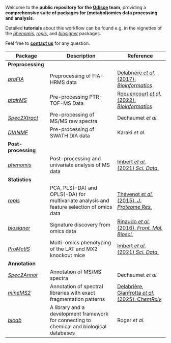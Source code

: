 Welcome to the **public repository for the [Odisce](https://odisce.github.io/index.html) team**, providing a **comprehensive suite of packages for (metabol)omics data processing and analysis**.

Detailed **tutorials** about this workflow can be found e.g. in the vignettes of the [*phenomis*](https://bioconductor.org/packages/release/bioc/vignettes/phenomis/inst/doc/phenomis-vignette.html), [*ropls*](https://bioconductor.org/packages/release/bioc/vignettes/ropls/inst/doc/ropls-vignette.html), and [*biosigner*](https://bioconductor.org/packages/release/bioc/vignettes/biosigner/inst/doc/biosigner-vignette.html) packages.

Feel free to [**contact us**](https://odisce.github.io/contact.html) for any question.

|Package|Description|Reference|
|---|---|---|
|**Preprocessing**|||
|[*proFIA*](https://github.com/odisce/proFIA)|Preprocessing of FIA-HRMS data|[Delabrière *et al.* (2017). *Bioinformatics*](https://doi.org/10.1093/bioinformatics/btx458)|
|[*ptairMS*](https://doi.org/10.18129/B9.bioc.ptairMS)|Pre-processing PTR-TOF-MS Data|[Roquencourt *et al.* (2022). *Bioinformatics*](https://doi.org/10.1093/bioinformatics/btac031)|
|[*Spec2Xtract*](https://github.com/odisce/Spec2Xtract)|Pre-processing of MS/MS raw spectra|Dechaumet *et al.*|
|[*DIANMF*](https://github.com/odisce/DIANMF)|Pre-processing of SWATH DIA data|Karaki *et al.*|
|**Post-processing**|||
|[*phenomis*](https://doi.org/10.18129/B9.bioc.phenomis)|Post-processing and univariate analysis of MS data|[Imbert *et al.* (2021) *Sci. Data.*](https://doi.org/10.1038/s41597-021-01095-3)|
|**Statistics**|||
|[*ropls*](https://doi.org/10.18129/B9.bioc.ropls)|PCA, PLS(-DA) and OPLS(-DA) for multivariate analysis and feature selection of omics data|[Thévenot *et al.* (2015). *J. Proteome Res.*](https://doi.org/10.1021/acs.jproteome.5b00354)|
|[*biosigner*](https://doi.org/10.18129/B9.bioc.biosigner)|Signature discovery from omics data |[Rinaudo *et al.* (2016). *Front. Mol. Biosci.*](https://doi.org/10.3389/fmolb.2016.00026)|
|[*ProMetIS*](https://github.com/IFB-ElixirFr/ProMetIS)|Multi-omics phenotyping of the LAT and MX2 knockout mice |[Imbert *et al.* (2021) *Sci. Data.*](https://doi.org/10.1038/s41597-021-01095-3)|
|**Annotation**|||
|[*Spec2Annot*](https://github.com/odisce/Spec2Annot)|Annotation of MS/MS spectra|Dechaumet *et al.*|
|[*mineMS2*](https://github.com/odisce/mineMS2)|Annotation of spectral libraries with exact fragmentation patterns|[Delabrière, Gianfrotta *et al.* (2025). *ChemRxiv*](https://doi.org/10.26434/chemrxiv-2025-3c9z1-v3)|
|[*biodb*](https://doi.org/10.18129/B9.bioc.biodb)|A library and a development framework for connecting to chemical and biological databases|Roger *et al.*|
